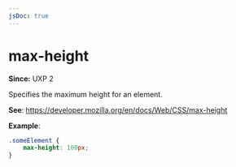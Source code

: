 ```yaml
---
jsDoc: true
---
```

# max-height

**Since:** UXP 2

Specifies the maximum height for an element.

**See**: https://developer.mozilla.org/en/docs/Web/CSS/max-height

**Example**:

```css
.someElement {
    max-height: 100px;
}
```
